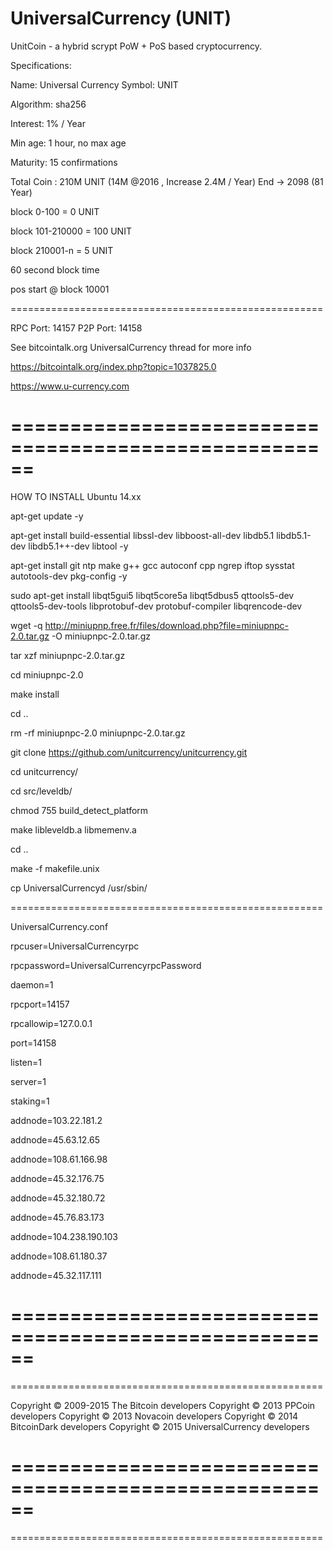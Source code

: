 UniversalCurrency (UNIT)
===================
UnitCoin - a hybrid scrypt PoW + PoS based cryptocurrency.



Specifications:


Name: Universal Currency
Symbol: UNIT

Algorithm: sha256

Interest: 1% / Year

Min age: 1 hour, no max age

Maturity: 15 confirmations

Total Coin  : 210M  UNIT (14M @2016 , Increase 2.4M / Year) End -> 2098 (81 Year)

block 0-100 = 0 UNIT

block 101-210000 = 100 UNIT

block 210001-n =  5 UNIT

60 second block time 

pos start @ block 10001

======================================================

RPC Port: 14157
P2P Port: 14158

See bitcointalk.org UniversalCurrency thread for more info

https://bitcointalk.org/index.php?topic=1037825.0

https://www.u-currency.com

======================================================
======================================================

HOW TO INSTALL Ubuntu 14.xx

apt-get update -y

apt-get install build-essential libssl-dev libboost-all-dev libdb5.1 libdb5.1-dev libdb5.1++-dev libtool -y

apt-get install git ntp make g++ gcc autoconf cpp ngrep iftop sysstat autotools-dev pkg-config -y

sudo apt-get install libqt5gui5 libqt5core5a libqt5dbus5 qttools5-dev qttools5-dev-tools libprotobuf-dev protobuf-compiler libqrencode-dev


wget -q http://miniupnp.free.fr/files/download.php?file=miniupnpc-2.0.tar.gz -O miniupnpc-2.0.tar.gz

tar xzf miniupnpc-2.0.tar.gz

cd miniupnpc-2.0

make install

cd ..

rm -rf miniupnpc-2.0 miniupnpc-2.0.tar.gz



git clone https://github.com/unitcurrency/unitcurrency.git

cd unitcurrency/

cd src/leveldb/

chmod 755 build_detect_platform

make libleveldb.a libmemenv.a

cd ..

make -f makefile.unix

cp UniversalCurrencyd /usr/sbin/


======================================================

UniversalCurrency.conf

rpcuser=UniversalCurrencyrpc

rpcpassword=UniversalCurrencyrpcPassword

daemon=1

rpcport=14157

rpcallowip=127.0.0.1

port=14158

listen=1

server=1

staking=1

addnode=103.22.181.2

addnode=45.63.12.65

addnode=108.61.166.98

addnode=45.32.176.75

addnode=45.32.180.72

addnode=45.76.83.173

addnode=104.238.190.103

addnode=108.61.180.37

addnode=45.32.117.111


======================================================
======================================================
======================================================

Copyright © 2009-2015 The Bitcoin developers
Copyright © 2013 PPCoin developers
Copyright © 2013 Novacoin developers
Copyright © 2014 BitcoinDark developers
Copyright © 2015 UniversalCurrency developers

======================================================
======================================================
======================================================





